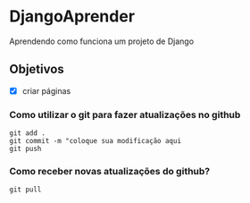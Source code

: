 # DjangoAprender
Aprendendo como funciona um projeto de Django
## Objetivos
- [x] criar páginas 


### Como utilizar o git para fazer atualizações no github

```
git add . 
git commit -m "coloque sua modificação aqui
git push
```


### Como receber novas atualizações do github?

```
git pull
```
